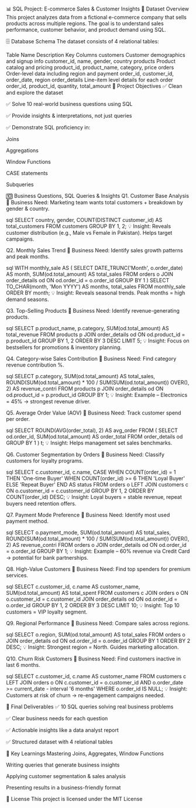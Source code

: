 📊 SQL Project: E-commerce Sales & Customer Insights
📂 Dataset Overview
This project analyzes data from a fictional e-commerce company that sells products across multiple regions. The goal is to understand sales performance, customer behavior, and product demand using SQL.

🗄️ Database Schema
The dataset consists of 4 relational tables:

Table Name	Description	Key Columns
customers	Customer demographics and signup info	customer_id, name, gender, country
products	Product catalog and pricing	product_id, product_name, category, price
orders	Order-level data including region and payment	order_id, customer_id, order_date, region
order_details	Line-item level details for each order	order_id, product_id, quantity, total_amount
🎯 Project Objectives
✅ Clean and explore the dataset

✅ Solve 10 real-world business questions using SQL

✅ Provide insights & interpretations, not just queries

✅ Demonstrate SQL proficiency in:

Joins

Aggregations

Window Functions

CASE statements

Subqueries

🔟 Business Questions, SQL Queries & Insights
Q1. Customer Base Analysis
📌 Business Need: Marketing team wants total customers + breakdown by gender & country.

sql
SELECT country, gender, COUNT(DISTINCT customer_id) AS total_customers
FROM customers
GROUP BY 1, 2;
💡 Insight: Reveals customer distribution (e.g., Male vs Female in Pakistan). Helps target campaigns.

Q2. Monthly Sales Trend
📌 Business Need: Identify sales growth patterns and peak months.

sql
WITH monthly_sale AS (
  SELECT DATE_TRUNC('Month', o.order_date) AS month,
         SUM(od.total_amount) AS total_sales
  FROM orders o
  JOIN order_details od ON od.order_id = o.order_id
  GROUP BY 1
)
SELECT TO_CHAR(month, 'Mon YYYY') AS months, total_sales
FROM monthly_sale
ORDER BY month;
💡 Insight: Reveals seasonal trends. Peak months = high demand seasons.

Q3. Top-Selling Products
📌 Business Need: Identify revenue-generating products.

sql
SELECT p.product_name, p.category, SUM(od.total_amount) AS total_revenue
FROM products p
JOIN order_details od ON od.product_id = p.product_id
GROUP BY 1, 2
ORDER BY 3 DESC
LIMIT 5;
💡 Insight: Focus on bestsellers for promotions & inventory planning.

Q4. Category-wise Sales Contribution
📌 Business Need: Find category revenue contribution %.

sql
SELECT p.category,
       SUM(od.total_amount) AS total_sales,
       ROUND(SUM(od.total_amount) * 100 / SUM(SUM(od.total_amount)) OVER(), 2) AS revenue_contri
FROM products p
JOIN order_details od ON od.product_id = p.product_id
GROUP BY 1;
💡 Insight: Example – Electronics = 45% → strongest revenue driver.

Q5. Average Order Value (AOV)
📌 Business Need: Track customer spend per order.

sql
SELECT ROUND(AVG(order_total), 2) AS avg_order
FROM (
  SELECT od.order_id, SUM(od.total_amount) AS order_total
  FROM order_details od
  GROUP BY 1
) t;
💡 Insight: Helps management set sales benchmarks.

Q6. Customer Segmentation by Orders
📌 Business Need: Classify customers for loyalty programs.

sql
SELECT c.customer_id, c.name,
       CASE
         WHEN COUNT(order_id) = 1 THEN 'One-time Buyer'
         WHEN COUNT(order_id) >= 6 THEN 'Loyal Buyer'
         ELSE 'Repeat Buyer'
       END AS status
FROM orders o
LEFT JOIN customers c ON o.customer_id = c.customer_id
GROUP BY 1, 2
ORDER BY COUNT(order_id) DESC;
💡 Insight: Loyal buyers = stable revenue, repeat buyers need retention offers.

Q7. Payment Mode Preference
📌 Business Need: Identify most used payment method.

sql
SELECT o.payment_mode,
       SUM(od.total_amount) AS total_sales,
       ROUND(SUM(od.total_amount) * 100 / SUM(SUM(od.total_amount)) OVER(), 2) AS revenue_contri
FROM orders o
JOIN order_details od ON od.order_id = o.order_id
GROUP BY 1;
💡 Insight: Example – 60% revenue via Credit Card → potential for bank partnerships.

Q8. High-Value Customers
📌 Business Need: Find top spenders for premium services.

sql
SELECT c.customer_id, c.name AS customer_name,
       SUM(od.total_amount) AS total_spent
FROM customers c
JOIN orders o ON o.customer_id = c.customer_id
JOIN order_details od ON od.order_id = o.order_id
GROUP BY 1, 2
ORDER BY 3 DESC
LIMIT 10;
💡 Insight: Top 10 customers = VIP loyalty segment.

Q9. Regional Performance
📌 Business Need: Compare sales across regions.

sql
SELECT o.region, SUM(od.total_amount) AS total_sales
FROM orders o
JOIN order_details od ON od.order_id = o.order_id
GROUP BY 1
ORDER BY 2 DESC;
💡 Insight: Strongest region = North. Guides marketing allocation.

Q10. Churn Risk Customers
📌 Business Need: Find customers inactive in last 6 months.

sql
SELECT c.customer_id, c.name AS customer_name
FROM customers c
LEFT JOIN orders o ON c.customer_id = o.customer_id
  AND o.order_date >= current_date - interval '6 months'
WHERE o.order_id IS NULL;
💡 Insight: Customers at risk of churn → re-engagement campaigns needed.

📑 Final Deliverables
✅ 10 SQL queries solving real business problems

✅ Clear business needs for each question

✅ Actionable insights like a data analyst report

✅ Structured dataset with 4 relational tables

🚀 Key Learnings
Mastering Joins, Aggregates, Window Functions

Writing queries that generate business insights

Applying customer segmentation & sales analysis

Presenting results in a business-friendly format

📜 License
This project is licensed under the MIT License
